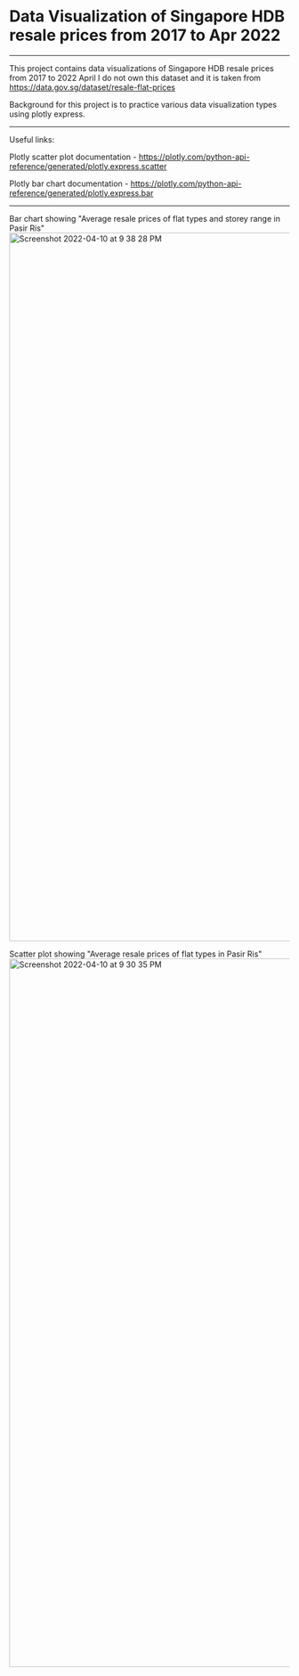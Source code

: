 # Data Visualization of Singapore HDB resale prices from 2017 to Apr 2022


----------------------------------------------------------------------------------------------------------------------------------------------------------
This project contains data visualizations of Singapore HDB resale prices from 2017 to 2022 April
I do not own this dataset and it is taken from https://data.gov.sg/dataset/resale-flat-prices

Background for this project is to practice various data visualization types using plotly express.

----------------------------------------------------------------------------------------------------------------------------------------------------------

Useful links:

Plotly scatter plot documentation - https://plotly.com/python-api-reference/generated/plotly.express.scatter

Plotly bar chart documentation - https://plotly.com/python-api-reference/generated/plotly.express.bar

----------------------------------------------------------------------------------------------------------------------------------------------------------

Bar chart showing "Average resale prices of flat types and storey range in Pasir Ris"
<img width="1273" alt="Screenshot 2022-04-10 at 9 38 28 PM" src="https://user-images.githubusercontent.com/98657069/162620924-80eb54a7-612b-4c5c-b458-51f7eee9e3c0.png">

Scatter plot showing "Average resale prices of flat types in Pasir Ris"
<img width="1273" alt="Screenshot 2022-04-10 at 9 30 35 PM" src="https://user-images.githubusercontent.com/98657069/162620740-3e697dfa-f9fb-4323-a1f7-34026e4e1656.png">
